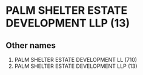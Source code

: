 # PALM SHELTER ESTATE DEVELOPMENT LLP (13)

## Other names
1. PALM SHELTER ESTATE DEVELOPMENT LL (710)
1. PALM SHELTER ESTATE DEVELOPMENT LLP (13)


